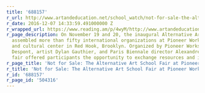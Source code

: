 ```yaml
---
title: '688157'
r_url: http://www.artandeducation.net/school_watch/not-for-sale-the-alternative-art-school-fair-at-pioneer-works/
r_date: 2016-12-07 14:33:59.491000000 Z
r_wrapped_url: https://www.reading.am/p/4wyM/http://www.artandeducation.net/school_watch/not-for-sale-the-alternative-art-school-fair-at-pioneer-works/
r_page_description: On November 19 and 20, the inaugural Alternative Art School Fair
  assembled more than fifty international organizations at Pioneer Works, the art
  and cultural center in Red Hook, Brooklyn. Organized by Pioneer Works’s Catherine
  Despont, artist Dylan Gauthier, and Paris Biennale director Alexandre Gurita, the
  fair offered participants the opportunity to exchange resources and ideas…
r_page_title: 'Not for Sale: The Alternative Art School Fair at Pioneer Works'
r_title: 'Not for Sale: The Alternative Art School Fair at Pioneer Works'
r_id: '688157'
r_page_id: '504316'
---
```


